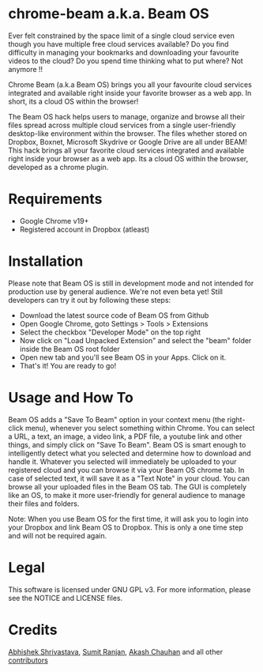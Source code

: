 chrome-beam a.k.a. Beam OS
==========================
Ever felt constrained by the space limit of a single cloud service even though you have multiple free cloud services available?
Do you find difficulty in managing your bookmarks and downloading your favourite videos to the cloud? Do you spend time thinking what to put where?
Not anymore !!

Chrome Beam (a.k.a Beam OS) brings you all your favourite cloud services integrated and available right inside your favorite browser as a web app. In short, its a cloud OS within the browser! 

The Beam OS hack helps users to manage, organize and browse all their files spread across multiple cloud services from a single user-friendly desktop-like environment within the browser. The files whether stored on Dropbox, Boxnet, Microsoft Skydrive or Google Drive are all under BEAM! This hack brings all your favorite cloud services integrated and available right inside your browser as a web app. Its a cloud OS within the browser, developed as a chrome plugin.

Requirements
============
* Google Chrome v19+
* Registered account in Dropbox (atleast)

Installation
============
Please note that Beam OS is still in development mode and not intended for production use by general audience. We're not even beta yet!
Still developers can try it out by following these steps:

* Download the latest source code of Beam OS from Github
* Open Google Chrome, goto Settings > Tools > Extensions
* Select the checkbox "Developer Mode" on the top right
* Now click on "Load Unpacked Extension" and select the "beam" folder inside the Beam OS root folder
* Open new tab and you'll see Beam OS in your Apps. Click on it.
* That's it! You are ready to go!

Usage and How To
================
Beam OS adds a "Save To Beam" option in your context menu (the right-click menu), whenever you select something within Chrome. You can select a URL, a text, an image, a video link, a PDF file, a youtube link and other things, and simply click on "Save To Beam". Beam OS is smart enough to intelligently detect what you selected and determine how to download and handle it. Whatever you selected will immediately be uploaded to your registered cloud and you can browse it via your Beam OS chrome tab. In case of selected text, it will save it as a "Text Note" in your cloud. You can browse all your uploaded files in the Beam OS tab. The GUI is completely like an OS, to make it more user-friendly for general audience to manage their files and folders.

Note: When you use Beam OS for the first time, it will ask you to login into your Dropbox and link Beam OS to Dropbox. This is only a one time step and will not be required again.

Legal
=====
This software is licensed under GNU GPL v3. For more information, please see the NOTICE and LICENSE files.

Credits
=======
[Abhishek Shrivastava](http://github.com/abhishekdelta), [Sumit Ranjan](http://github.com/coderush), [Akash Chauhan](http://github.com/akash6190) and all other [contributors](http://github.com/arkenelabs/chrome-beam/graphs/contributors)
